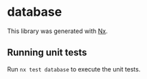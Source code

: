 # database

This library was generated with [Nx](https://nx.dev).

## Running unit tests

Run `nx test database` to execute the unit tests.
